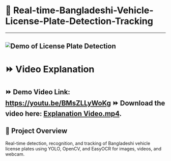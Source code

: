# 📖 Real-time-Bangladeshi-Vehicle-License-Plate-Detection-Tracking
---

![Demo of License Plate Detection](assets/demo.gif)
---

# ⏩ Video Explanation

⏩ Demo Video Link: https://youtu.be/BMsZLLyWoKg
⏩ Download the video here: [Explanation Video.mp4](English_Bangla_PDF_Example.mp4).
---

## 🚀 Project Overview
Real-time detection, recognition, and tracking of Bangladeshi vehicle license plates using YOLO, OpenCV, and EasyOCR for images, videos, and webcam.
